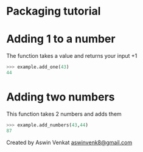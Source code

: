 Packaging tutorial
==================


# Adding 1 to a number
The function takes a value and returns your input +1
```python
>>> example.add_one(43)
44
```

# Adding two numbers
This function takes 2 numbers and adds them
```python
>>> example.add_numbers(43,44)
87
```

Created by Aswin Venkat <aswinvenk8@gmail.com>